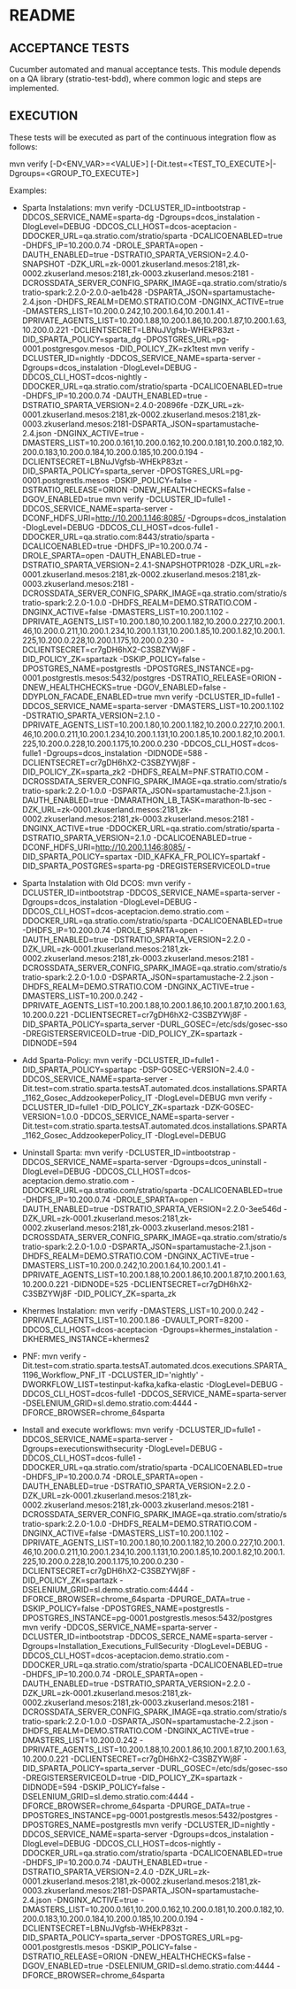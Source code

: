 # README

## ACCEPTANCE TESTS

Cucumber automated and manual acceptance tests.
This module depends on a QA library (stratio-test-bdd), where common logic and steps are implemented.

## EXECUTION

These tests will be executed as part of the continuous integration flow as follows:

mvn verify [-D\<ENV_VAR>=\<VALUE>] [-Dit.test=\<TEST_TO_EXECUTE>|-Dgroups=\<GROUP_TO_EXECUTE>]

Examples:

- Sparta Instalations:
mvn verify -DCLUSTER_ID=intbootstrap -DDCOS_SERVICE_NAME=sparta-dg -Dgroups=dcos_instalation -DlogLevel=DEBUG -DDCOS_CLI_HOST=dcos-aceptacion -DDOCKER_URL=qa.stratio.com/stratio/sparta -DCALICOENABLED=true -DHDFS_IP=10.200.0.74 -DROLE_SPARTA=open -DAUTH_ENABLED=true -DSTRATIO_SPARTA_VERSION=2.4.0-SNAPSHOT -DZK_URL=zk-0001.zkuserland.mesos:2181,zk-0002.zkuserland.mesos:2181,zk-0003.zkuserland.mesos:2181  -DCROSSDATA_SERVER_CONFIG_SPARK_IMAGE=qa.stratio.com/stratio/stratio-spark:2.2.0-2.0.0-ae1b428 -DSPARTA_JSON=spartamustache-2.4.json -DHDFS_REALM=DEMO.STRATIO.COM -DNGINX_ACTIVE=true -DMASTERS_LIST=10.200.0.242,10.200.1.64,10.200.1.41 -DPRIVATE_AGENTS_LIST=10.200.1.88,10.200.1.86,10.200.1.87,10.200.1.63,10.200.0.221 -DCLIENTSECRET=LBNuJVgfsb-WHEkP83zt -DID_SPARTA_POLICY=sparta_dg -DPOSTGRES_URL=pg-0001.postgresgov.mesos -DID_POLICY_ZK=zk1test
mvn verify -DCLUSTER_ID=nightly -DDCOS_SERVICE_NAME=sparta-server -Dgroups=dcos_instalation -DlogLevel=DEBUG -DDCOS_CLI_HOST=dcos-nightly -DDOCKER_URL=qa.stratio.com/stratio/sparta -DCALICOENABLED=true -DHDFS_IP=10.200.0.74 -DAUTH_ENABLED=true -DSTRATIO_SPARTA_VERSION=2.4.0-20896fe -DZK_URL=zk-0001.zkuserland.mesos:2181,zk-0002.zkuserland.mesos:2181,zk-0003.zkuserland.mesos:2181-DSPARTA_JSON=spartamustache-2.4.json -DNGINX_ACTIVE=true -DMASTERS_LIST=10.200.0.161,10.200.0.162,10.200.0.181,10.200.0.182,10.200.0.183,10.200.0.184,10.200.0.185,10.200.0.194 -DCLIENTSECRET=LBNuJVgfsb-WHEkP83zt -DID_SPARTA_POLICY=sparta_server -DPOSTGRES_URL=pg-0001.postgrestls.mesos -DSKIP_POLICY=false -DSTRATIO_RELEASE=ORION -DNEW_HEALTHCHECKS=false -DGOV_ENABLED=true
mvn verify -DCLUSTER_ID=fulle1 -DDCOS_SERVICE_NAME=sparta-server -DCONF_HDFS_URI=http://10.200.1.146:8085/ -Dgroups=dcos_instalation -DlogLevel=DEBUG -DDCOS_CLI_HOST=dcos-fulle1 -DDOCKER_URL=qa.stratio.com:8443/stratio/sparta -DCALICOENABLED=true -DHDFS_IP=10.200.0.74 -DROLE_SPARTA=open -DAUTH_ENABLED=true -DSTRATIO_SPARTA_VERSION=2.4.1-SNAPSHOTPR1028 -DZK_URL=zk-0001.zkuserland.mesos:2181,zk-0002.zkuserland.mesos:2181,zk-0003.zkuserland.mesos:2181  -DCROSSDATA_SERVER_CONFIG_SPARK_IMAGE=qa.stratio.com/stratio/stratio-spark:2.2.0-1.0.0 -DHDFS_REALM=DEMO.STRATIO.COM -DNGINX_ACTIVE=false -DMASTERS_LIST=10.200.1.102 -DPRIVATE_AGENTS_LIST=10.200.1.80,10.200.1.182,10.200.0.227,10.200.1.46,10.200.0.211,10.200.1.234,10.200.1.131,10.200.1.85,10.200.1.82,10.200.1.225,10.200.0.228,10.200.1.175,10.200.0.230 -DCLIENTSECRET=cr7gDH6hX2-C3SBZYWj8F -DID_POLICY_ZK=spartazk -DSKIP_POLICY=false -DPOSTGRES_NAME=postgrestls -DPOSTGRES_INSTANCE=pg-0001.postgrestls.mesos:5432/postgres -DSTRATIO_RELEASE=ORION -DNEW_HEALTHCHECKS=true -DGOV_ENABLED=false -DDYPLON_FACADE_ENABLED=true
mvn verify -DCLUSTER_ID=fulle1 -DDCOS_SERVICE_NAME=sparta-server -DMASTERS_LIST=10.200.1.102 -DSTRATIO_SPARTA_VERSION=2.1.0 -DPRIVATE_AGENTS_LIST=10.200.1.80,10.200.1.182,10.200.0.227,10.200.1.46,10.200.0.211,10.200.1.234,10.200.1.131,10.200.1.85,10.200.1.82,10.200.1.225,10.200.0.228,10.200.1.175,10.200.0.230 -DDCOS_CLI_HOST=dcos-fulle1 -Dgroups=dcos_instalation -DIDNODE=588 -DCLIENTSECRET=cr7gDH6hX2-C3SBZYWj8F -DID_POLICY_ZK=sparta_zk2 -DHDFS_REALM=PNF.STRATIO.COM -DCROSSDATA_SERVER_CONFIG_SPARK_IMAGE=qa.stratio.com/stratio/stratio-spark:2.2.0-1.0.0 -DSPARTA_JSON=spartamustache-2.1.json -DAUTH_ENABLED=true -DMARATHON_LB_TASK=marathon-lb-sec -DZK_URL=zk-0001.zkuserland.mesos:2181,zk-0002.zkuserland.mesos:2181,zk-0003.zkuserland.mesos:2181 -DNGINX_ACTIVE=true -DDOCKER_URL=qa.stratio.com/stratio/sparta -DSTRATIO_SPARTA_VERSION=2.1.0 -DCALICOENABLED=true -DCONF_HDFS_URI=http://10.200.1.146:8085/ -DID_SPARTA_POLICY=spartax -DID_KAFKA_FR_POLICY=spartakf -DID_SPARTA_POSTGRES=sparta-pg -DREGISTERSERVICEOLD=true

- Sparta Instalation with Old DCOS:
mvn verify -DCLUSTER_ID=intbootstrap -DDCOS_SERVICE_NAME=sparta-server -Dgroups=dcos_instalation -DlogLevel=DEBUG -DDCOS_CLI_HOST=dcos-aceptacion.demo.stratio.com -DDOCKER_URL=qa.stratio.com/stratio/sparta -DCALICOENABLED=true -DHDFS_IP=10.200.0.74 -DROLE_SPARTA=open -DAUTH_ENABLED=true -DSTRATIO_SPARTA_VERSION=2.2.0 -DZK_URL=zk-0001.zkuserland.mesos:2181,zk-0002.zkuserland.mesos:2181,zk-0003.zkuserland.mesos:2181  -DCROSSDATA_SERVER_CONFIG_SPARK_IMAGE=qa.stratio.com/stratio/stratio-spark:2.2.0-1.0.0 -DSPARTA_JSON=spartamustache-2.2.json -DHDFS_REALM=DEMO.STRATIO.COM -DNGINX_ACTIVE=true -DMASTERS_LIST=10.200.0.242 -DPRIVATE_AGENTS_LIST=10.200.1.88,10.200.1.86,10.200.1.87,10.200.1.63,10.200.0.221 -DCLIENTSECRET=cr7gDH6hX2-C3SBZYWj8F -DID_SPARTA_POLICY=sparta_server -DURL_GOSEC=/etc/sds/gosec-sso -DREGISTERSERVICEOLD=true -DID_POLICY_ZK=spartazk -DIDNODE=594

- Add Sparta-Policy:
 mvn verify -DCLUSTER_ID=fulle1 -DID_SPARTA_POLICY=spartapc -DSP-GOSEC-VERSION=2.4.0 -DDCOS_SERVICE_NAME=sparta-server -Dit.test=com.stratio.sparta.testsAT.automated.dcos.installations.SPARTA_1162_Gosec_AddzookeperPolicy_IT -DlogLevel=DEBUG
 mvn verify -DCLUSTER_ID=fulle1 -DID_POLICY_ZK=spartazk -DZK-GOSEC-VERSION=1.0.0 -DDCOS_SERVICE_NAME=sparta-server -Dit.test=com.stratio.sparta.testsAT.automated.dcos.installations.SPARTA_1162_Gosec_AddzookeperPolicy_IT -DlogLevel=DEBUG

- Uninstall Sparta:
mvn verify -DCLUSTER_ID=intbootstrap -DDCOS_SERVICE_NAME=sparta-server -Dgroups=dcos_uninstall -DlogLevel=DEBUG -DDCOS_CLI_HOST=dcos-aceptacion.demo.stratio.com -DDOCKER_URL=qa.stratio.com/stratio/sparta -DCALICOENABLED=true -DHDFS_IP=10.200.0.74 -DROLE_SPARTA=open -DAUTH_ENABLED=true -DSTRATIO_SPARTA_VERSION=2.2.0-3ee546d -DZK_URL=zk-0001.zkuserland.mesos:2181,zk-0002.zkuserland.mesos:2181,zk-0003.zkuserland.mesos:2181  -DCROSSDATA_SERVER_CONFIG_SPARK_IMAGE=qa.stratio.com/stratio/stratio-spark:2.2.0-1.0.0 -DSPARTA_JSON=spartamustache-2.1.json -DHDFS_REALM=DEMO.STRATIO.COM -DNGINX_ACTIVE=true -DMASTERS_LIST=10.200.0.242,10.200.1.64,10.200.1.41 -DPRIVATE_AGENTS_LIST=10.200.1.88,10.200.1.86,10.200.1.87,10.200.1.63,10.200.0.221 -DIDNODE=525 -DCLIENTSECRET=cr7gDH6hX2-C3SBZYWj8F -DID_POLICY_ZK=sparta_zk

- Khermes Instalation:
mvn verify -DMASTERS_LIST=10.200.0.242 -DPRIVATE_AGENTS_LIST=10.200.1.86  -DVAULT_PORT=8200 -DDCOS_CLI_HOST=dcos-aceptacion -Dgroups=khermes_instalation -DKHERMES_INSTANCE=khermes2

- PNF:
 mvn verify -Dit.test=com.stratio.sparta.testsAT.automated.dcos.executions.SPARTA_1196_Workflow_PNF_IT -DCLUSTER_ID='nightly' -DWORKFLOW_LIST=testinput-kafka,kafka-elastic  -DlogLevel=DEBUG -DDCOS_CLI_HOST=dcos-fulle1 -DDCOS_SERVICE_NAME=sparta-server -DSELENIUM_GRID=sl.demo.stratio.com:4444 -DFORCE_BROWSER=chrome_64sparta

- Install and execute workflows:
mvn verify -DCLUSTER_ID=fulle1 -DDCOS_SERVICE_NAME=sparta-server -Dgroups=executionswithsecurity -DlogLevel=DEBUG -DDCOS_CLI_HOST=dcos-fulle1 -DDOCKER_URL=qa.stratio.com/stratio/sparta -DCALICOENABLED=true -DHDFS_IP=10.200.0.74 -DROLE_SPARTA=open -DAUTH_ENABLED=true -DSTRATIO_SPARTA_VERSION=2.2.0 -DZK_URL=zk-0001.zkuserland.mesos:2181,zk-0002.zkuserland.mesos:2181,zk-0003.zkuserland.mesos:2181  -DCROSSDATA_SERVER_CONFIG_SPARK_IMAGE=qa.stratio.com/stratio/stratio-spark:2.2.0-1.0.0 -DHDFS_REALM=DEMO.STRATIO.COM -DNGINX_ACTIVE=false -DMASTERS_LIST=10.200.1.102 -DPRIVATE_AGENTS_LIST=10.200.1.80,10.200.1.182,10.200.0.227,10.200.1.46,10.200.0.211,10.200.1.234,10.200.1.131,10.200.1.85,10.200.1.82,10.200.1.225,10.200.0.228,10.200.1.175,10.200.0.230 -DCLIENTSECRET=cr7gDH6hX2-C3SBZYWj8F -DID_POLICY_ZK=spartazk  -DSELENIUM_GRID=sl.demo.stratio.com:4444 -DFORCE_BROWSER=chrome_64sparta -DPURGE_DATA=true -DSKIP_POLICY=false -DPOSTGRES_NAME=postgrestls -DPOSTGRES_INSTANCE=pg-0001.postgrestls.mesos:5432/postgres
mvn verify -DDCOS_SERVICE_NAME=sparta-server -DCLUSTER_ID=intbootstrap -DDCOS_SERCE_NAME=sparta-server -Dgroups=Installation_Executions_FullSecurity -DlogLevel=DEBUG -DDCOS_CLI_HOST=dcos-aceptacion.demo.stratio.com -DDOCKER_URL=qa.stratio.com/stratio/sparta -DCALICOENABLED=true -DHDFS_IP=10.200.0.74 -DROLE_SPARTA=open -DAUTH_ENABLED=true -DSTRATIO_SPARTA_VERSION=2.2.0 -DZK_URL=zk-0001.zkuserland.mesos:2181,zk-0002.zkuserland.mesos:2181,zk-0003.zkuserland.mesos:2181  -DCROSSDATA_SERVER_CONFIG_SPARK_IMAGE=qa.stratio.com/stratio/stratio-spark:2.2.0-1.0.0 -DSPARTA_JSON=spartamustache-2.2.json -DHDFS_REALM=DEMO.STRATIO.COM -DNGINX_ACTIVE=true -DMASTERS_LIST=10.200.0.242 -DPRIVATE_AGENTS_LIST=10.200.1.88,10.200.1.86,10.200.1.87,10.200.1.63,10.200.0.221 -DCLIENTSECRET=cr7gDH6hX2-C3SBZYWj8F -DID_SPARTA_POLICY=sparta_server -DURL_GOSEC=/etc/sds/gosec-sso -DREGISTERSERVICEOLD=true -DID_POLICY_ZK=spartazk -DIDNODE=594 -DSKIP_POLICY=false -DSELENIUM_GRID=sl.demo.stratio.com:4444 -DFORCE_BROWSER=chrome_64sparta -DPURGE_DATA=true -DPOSTGRES_INSTANCE=pg-0001.postgrestls.mesos:5432/postgres -DPOSTGRES_NAME=postgrestls
mvn verify -DCLUSTER_ID=nightly -DDCOS_SERVICE_NAME=sparta-server -Dgroups=dcos_instalation -DlogLevel=DEBUG -DDCOS_CLI_HOST=dcos-nightly -DDOCKER_URL=qa.stratio.com/stratio/sparta -DCALICOENABLED=true -DHDFS_IP=10.200.0.74 -DAUTH_ENABLED=true -DSTRATIO_SPARTA_VERSION=2.4.0 -DZK_URL=zk-0001.zkuserland.mesos:2181,zk-0002.zkuserland.mesos:2181,zk-0003.zkuserland.mesos:2181-DSPARTA_JSON=spartamustache-2.4.json -DNGINX_ACTIVE=true -DMASTERS_LIST=10.200.0.161,10.200.0.162,10.200.0.181,10.200.0.182,10.200.0.183,10.200.0.184,10.200.0.185,10.200.0.194 -DCLIENTSECRET=LBNuJVgfsb-WHEkP83zt -DID_SPARTA_POLICY=sparta_server -DPOSTGRES_URL=pg-0001.postgrestls.mesos -DSKIP_POLICY=false -DSTRATIO_RELEASE=ORION -DNEW_HEALTHCHECKS=false -DGOV_ENABLED=true -DSELENIUM_GRID=sl.demo.stratio.com:4444 -DFORCE_BROWSER=chrome_64sparta